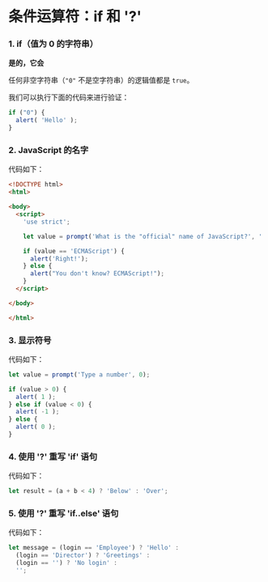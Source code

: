 # 条件运算符：if 和 '?'


### 1. if（值为 0 的字符串）

**是的，它会**

任何非空字符串（`"0"` 不是空字符串）的逻辑值都是 `true`。

我们可以执行下面的代码来进行验证：

```js
if ("0") {
  alert( 'Hello' );
}
```


### 2. JavaScript 的名字

代码如下：

```html
<!DOCTYPE html>
<html>

<body>
  <script>
    'use strict';

    let value = prompt('What is the "official" name of JavaScript?', '');

    if (value == 'ECMAScript') {
      alert('Right!');
    } else {
      alert("You don't know? ECMAScript!");
    }
  </script>

</body>

</html>
```


### 3. 显示符号

代码如下：

```js
let value = prompt('Type a number', 0);

if (value > 0) {
  alert( 1 );
} else if (value < 0) {
  alert( -1 );
} else {
  alert( 0 );
}
```


### 4. 使用 '?' 重写 'if' 语句

代码如下：

```js
let result = (a + b < 4) ? 'Below' : 'Over';
```


### 5. 使用 '?' 重写 'if..else' 语句

代码如下：

```js
let message = (login == 'Employee') ? 'Hello' :
  (login == 'Director') ? 'Greetings' :
  (login == '') ? 'No login' :
  '';
```
